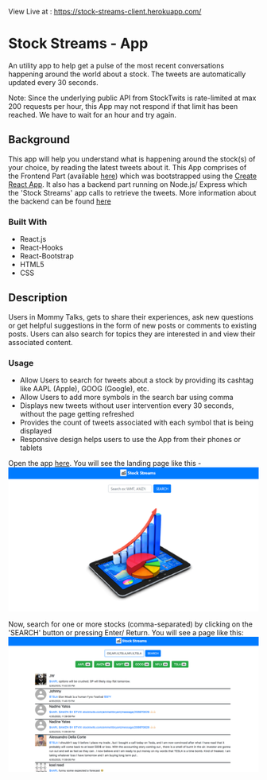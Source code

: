 View Live at : https://stock-streams-client.herokuapp.com/

# Stock Streams - App

An utility app to help get a pulse of the most recent conversations happening around the world about a stock. The tweets are automatically updated every 30 seconds.

Note: Since the underlying public API from StockTwits is rate-limited at max 200 requests per hour, this App may not
respond if that limit has been reached. We have to wait for an hour and try again.

## Background

This app will help you understand what is happening around the stock(s) of your choice, by reading the latest tweets about it.
This App comprises of the Frontend Part (available [here](https://stock-streams-client.herokuapp.com/)) which was bootstrapped using the [Create React App](https://github.com/facebook/create-react-app).
It also has a backend part running on Node.js/ Express which the 'Stock Streams' app calls to retrieve the tweets.
More information about the backend can be found [here](https://github.com/anamika8/stock-streams-api-v1)

### Built With

   <ul>
     <li>React.js</li>
     <li>React-Hooks</li>
     <li>React-Bootstrap</li>
     <li>HTML5</li>
     <li>CSS</li>
   </ul>
   
## Description

Users in Mommy Talks, gets to share their experiences, ask new questions or get helpful suggestions in the form of new posts or comments to existing posts.
Users can also search for topics they are interested in and view their associated content.

### Usage

<ul>
  <li>Allow Users to search for tweets about a stock by providing its cashtag like AAPL (Apple), GOOG (Google), etc.</li>
  <li>Allow Users to add more symbols in the search bar using comma</li>
  <li>Displays new tweets without user intervention every 30 seconds, without the page getting refreshed</li>
  <li>Provides the count of tweets associated with each symbol that is being displayed</li>
  <li>Responsive design helps users to use the App from their phones or tablets</li>
</ul>

Open the app <a href="https://stock-streams-client.herokuapp.com/" target="_blank">here</a>. You will see the landing page like this -
![Screenshot of landing page](stock-streams-firstPage.png "Stock-Streams Landing Page")

Now, search for one or more stocks (comma-separated) by clicking on the 'SEARCH' button or pressing Enter/ Return.
You will see a page like this:
![Screenshot of resuts page](stock-streams.png "Stock-Streams")
